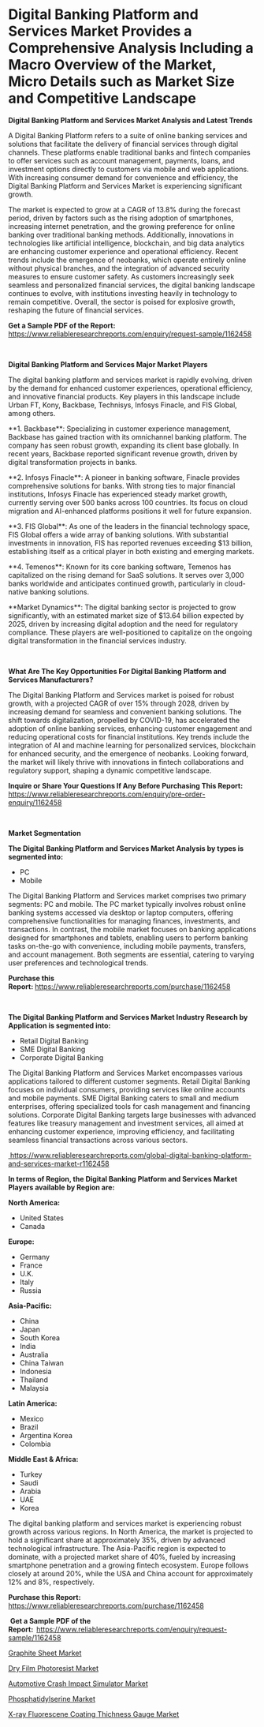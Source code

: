 <p><h1>Digital Banking Platform and Services Market Provides a Comprehensive Analysis Including a Macro Overview of the Market, Micro Details such as Market Size and Competitive Landscape</h1></p><p><strong>Digital Banking Platform and Services Market Analysis and Latest Trends</strong></p>
<p><p>A Digital Banking Platform refers to a suite of online banking services and solutions that facilitate the delivery of financial services through digital channels. These platforms enable traditional banks and fintech companies to offer services such as account management, payments, loans, and investment options directly to customers via mobile and web applications. With increasing consumer demand for convenience and efficiency, the Digital Banking Platform and Services Market is experiencing significant growth.</p><p>The market is expected to grow at a CAGR of 13.8% during the forecast period, driven by factors such as the rising adoption of smartphones, increasing internet penetration, and the growing preference for online banking over traditional banking methods. Additionally, innovations in technologies like artificial intelligence, blockchain, and big data analytics are enhancing customer experience and operational efficiency. Recent trends include the emergence of neobanks, which operate entirely online without physical branches, and the integration of advanced security measures to ensure customer safety. As customers increasingly seek seamless and personalized financial services, the digital banking landscape continues to evolve, with institutions investing heavily in technology to remain competitive. Overall, the sector is poised for explosive growth, reshaping the future of financial services.</p></p>
<p><strong>Get a Sample PDF of the Report:&nbsp;</strong> <a href="https://www.reliableresearchreports.com/enquiry/request-sample/1162458?utm_campaign=16&utm_medium=2&utm_source=Github&utm_content=ia&utm_term=10122024&utm_id=digital-banking-platform-and-services">https://www.reliableresearchreports.com/enquiry/request-sample/1162458</a></p>
<p>&nbsp;</p>
<p><strong>Digital Banking Platform and Services Major Market Players</strong></p>
<p><p>The digital banking platform and services market is rapidly evolving, driven by the demand for enhanced customer experiences, operational efficiency, and innovative financial products. Key players in this landscape include Urban FT, Kony, Backbase, Technisys, Infosys Finacle, and FIS Global, among others.</p><p>**1. Backbase**: Specializing in customer experience management, Backbase has gained traction with its omnichannel banking platform. The company has seen robust growth, expanding its client base globally. In recent years, Backbase reported significant revenue growth, driven by digital transformation projects in banks.</p><p>**2. Infosys Finacle**: A pioneer in banking software, Finacle provides comprehensive solutions for banks. With strong ties to major financial institutions, Infosys Finacle has experienced steady market growth, currently serving over 500 banks across 100 countries. Its focus on cloud migration and AI-enhanced platforms positions it well for future expansion.</p><p>**3. FIS Global**: As one of the leaders in the financial technology space, FIS Global offers a wide array of banking solutions. With substantial investments in innovation, FIS has reported revenues exceeding $13 billion, establishing itself as a critical player in both existing and emerging markets.</p><p>**4. Temenos**: Known for its core banking software, Temenos has capitalized on the rising demand for SaaS solutions. It serves over 3,000 banks worldwide and anticipates continued growth, particularly in cloud-native banking solutions.</p><p>**Market Dynamics**: The digital banking sector is projected to grow significantly, with an estimated market size of $13.64 billion expected by 2025, driven by increasing digital adoption and the need for regulatory compliance. These players are well-positioned to capitalize on the ongoing digital transformation in the financial services industry.</p></p>
<p>&nbsp;</p>
<p><strong>What Are The Key Opportunities For Digital Banking Platform and Services Manufacturers?</strong></p>
<p><p>The Digital Banking Platform and Services market is poised for robust growth, with a projected CAGR of over 15% through 2028, driven by increasing demand for seamless and convenient banking solutions. The shift towards digitalization, propelled by COVID-19, has accelerated the adoption of online banking services, enhancing customer engagement and reducing operational costs for financial institutions. Key trends include the integration of AI and machine learning for personalized services, blockchain for enhanced security, and the emergence of neobanks. Looking forward, the market will likely thrive with innovations in fintech collaborations and regulatory support, shaping a dynamic competitive landscape.</p></p>
<p><strong>Inquire or Share Your Questions If Any Before Purchasing This Report:</strong> <a href="https://www.reliableresearchreports.com/enquiry/pre-order-enquiry/1162458?utm_campaign=16&utm_medium=2&utm_source=Github&utm_content=ia&utm_term=10122024&utm_id=digital-banking-platform-and-services">https://www.reliableresearchreports.com/enquiry/pre-order-enquiry/1162458</a></p>
<p>&nbsp;</p>
<p><strong>Market Segmentation</strong></p>
<p><strong>The Digital Banking Platform and Services Market Analysis by types is segmented into:</strong></p>
<p><ul><li>PC</li><li>Mobile</li></ul></p>
<p><p>The Digital Banking Platform and Services market comprises two primary segments: PC and mobile. The PC market typically involves robust online banking systems accessed via desktop or laptop computers, offering comprehensive functionalities for managing finances, investments, and transactions. In contrast, the mobile market focuses on banking applications designed for smartphones and tablets, enabling users to perform banking tasks on-the-go with convenience, including mobile payments, transfers, and account management. Both segments are essential, catering to varying user preferences and technological trends.</p></p>
<p><strong>Purchase this Report:&nbsp;</strong><a href="https://www.reliableresearchreports.com/purchase/1162458?utm_campaign=16&utm_medium=2&utm_source=Github&utm_content=ia&utm_term=10122024&utm_id=digital-banking-platform-and-services">https://www.reliableresearchreports.com/purchase/1162458</a></p>
<p>&nbsp;</p>
<p><strong>The Digital Banking Platform and Services Market Industry Research by Application is segmented into:</strong></p>
<p><ul><li>Retail Digital Banking</li><li>SME Digital Banking</li><li>Corporate Digital Banking</li></ul></p>
<p><p>The Digital Banking Platform and Services Market encompasses various applications tailored to different customer segments. Retail Digital Banking focuses on individual consumers, providing services like online accounts and mobile payments. SME Digital Banking caters to small and medium enterprises, offering specialized tools for cash management and financing solutions. Corporate Digital Banking targets large businesses with advanced features like treasury management and investment services, all aimed at enhancing customer experience, improving efficiency, and facilitating seamless financial transactions across various sectors.</p></p>
<p><a href="https://www.reliableresearchreports.com/global-digital-banking-platform-and-services-market-r1162458?utm_campaign=16&utm_medium=2&utm_source=Github&utm_content=ia&utm_term=10122024&utm_id=digital-banking-platform-and-services">&nbsp;https://www.reliableresearchreports.com/global-digital-banking-platform-and-services-market-r1162458</a></p>
<p><strong>In terms of Region, the Digital Banking Platform and Services Market Players available by Region are:</strong></p>
<p>
    <p> <strong> North America: </strong>
        <ul>
            <li>United States</li>
            <li>Canada</li>
        </ul>
        </p> 
    <p> <strong> Europe: </strong>
        <ul>
            <li>Germany</li>
            <li>France</li>
            <li>U.K.</li>
            <li>Italy</li>
            <li>Russia</li>
        </ul>
        </p> 
    <p> <strong> Asia-Pacific: </strong>
        <ul>
            <li>China</li>
            <li>Japan</li>
            <li>South Korea</li>
            <li>India</li>
            <li>Australia</li>
            <li>China Taiwan</li>
            <li>Indonesia</li>
            <li>Thailand</li>
            <li>Malaysia</li>
        </ul>
        </p> 
    <p> <strong> Latin America: </strong>
        <ul>
            <li>Mexico</li>
            <li>Brazil</li>
            <li>Argentina Korea</li>
            <li>Colombia</li>
        </ul>
        </p> 
    <p> <strong> Middle East & Africa: </strong>
        <ul>
            <li>Turkey</li>
            <li>Saudi</li>
            <li>Arabia</li>
            <li>UAE</li>
            <li>Korea</li>
        </ul>
    </p>
    </p>
<p><p>The digital banking platform and services market is experiencing robust growth across various regions. In North America, the market is projected to hold a significant share at approximately 35%, driven by advanced technological infrastructure. The Asia-Pacific region is expected to dominate, with a projected market share of 40%, fueled by increasing smartphone penetration and a growing fintech ecosystem. Europe follows closely at around 20%, while the USA and China account for approximately 12% and 8%, respectively.</p></p>
<p><strong>Purchase this Report: </strong><a href="https://www.reliableresearchreports.com/purchase/1162458?utm_campaign=16&utm_medium=2&utm_source=Github&utm_content=ia&utm_term=10122024&utm_id=digital-banking-platform-and-services">https://www.reliableresearchreports.com/purchase/1162458</a></p>
<p>&nbsp;<strong>Get a Sample PDF of the Report:&nbsp;&nbsp;</strong><a href="https://www.reliableresearchreports.com/enquiry/request-sample/1162458?utm_campaign=16&utm_medium=2&utm_source=Github&utm_content=ia&utm_term=10122024&utm_id=digital-banking-platform-and-services">https://www.reliableresearchreports.com/enquiry/request-sample/1162458</a></p>
<p><strong></strong></p>
<p><p><a href="https://www.linkedin.com/pulse/graphite-sheet-market-research-report-forecast-growth-prospects-v0gbf?utm_campaign=16&utm_medium=2&utm_source=Github&utm_content=ia&utm_term=10122024&utm_id=digital-banking-platform-and-services">Graphite Sheet Market</a></p><p><a href="https://www.linkedin.com/pulse/detailed-examination-dry-film-photoresist-market-macro-overview-wikif?utm_campaign=16&utm_medium=2&utm_source=Github&utm_content=ia&utm_term=10122024&utm_id=digital-banking-platform-and-services">Dry Film Photoresist Market</a></p><p><a href="https://github.com/JosephineMcguire65/Market-Research-Report-List-1/blob/main/automotive-crash-impact-simulator-market.md?utm_campaign=16&utm_medium=2&utm_source=Github&utm_content=ia&utm_term=10122024&utm_id=digital-banking-platform-and-services">Automotive Crash Impact Simulator Market</a></p><p><a href="https://www.linkedin.com/pulse/evaluating-phosphatidylserine-market-trends-growth-opportunities-hzpjf?utm_campaign=16&utm_medium=2&utm_source=Github&utm_content=ia&utm_term=10122024&utm_id=digital-banking-platform-and-services">Phosphatidylserine Market</a></p><p><a href="https://github.com/YashRP12/Market-Research-Report-List-6/blob/main/x-ray-fluorescene-coating-thichness-gauge-market.md?utm_campaign=16&utm_medium=2&utm_source=Github&utm_content=ia&utm_term=10122024&utm_id=digital-banking-platform-and-services">X-ray Fluorescene Coating Thichness Gauge Market</a></p></p>